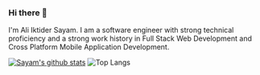 ### Hi there 👋
I'm Ali Iktider Sayam. I am a software engineer with strong technical proficiency and a strong work history in Full Stack Web Development and Cross Platform Mobile Application Development.

[![Sayam's github stats](https://github-readme-stats.vercel.app/api?username=sayam56)](https://github.com/anuraghazra/github-readme-stats)
![Top Langs](https://github-readme-stats.vercel.app/api/top-langs/?username=sayam56&hide=TeX&layout=compact)
<!--
**sayam56/sayam56** is a ✨ _special_ ✨ repository because its `README.md` (this file) appears on your GitHub profile.

Here are some ideas to get you started:

- 🔭 I’m currently working on ...
- 🌱 I’m currently learning ...
- 👯 I’m looking to collaborate on ...
- 🤔 I’m looking for help with ...
- 💬 Ask me about ...
- 📫 How to reach me: ...
- 😄 Pronouns: ...
- ⚡ Fun fact: ...
-->
